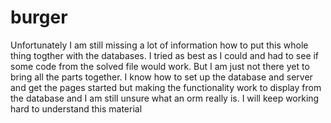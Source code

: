 # burger
Unfortunately I am still missing a lot of information how to put this whole thing togther with the databases. I tried as best as I could and had to see if some code from the solved file would work. But I am just not there yet to bring all the parts together. I know how to set up the database and server and get the pages started but making the functionality work to display from the database and I am still unsure what an orm really is. I will keep working hard to understand this material
